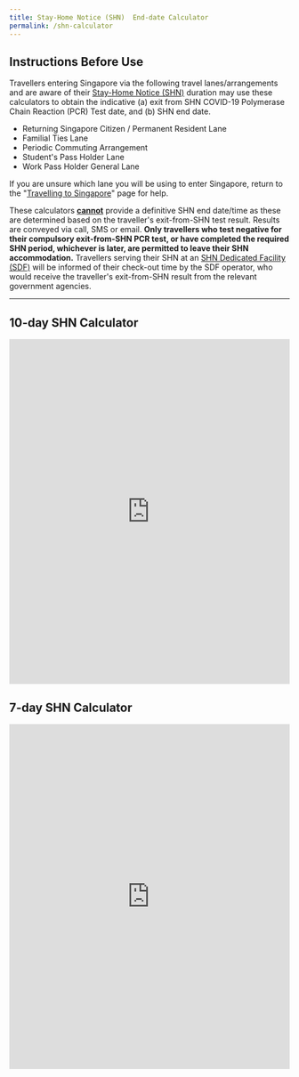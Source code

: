 ```yaml
---
title: Stay-Home Notice (SHN)  End-date Calculator
permalink: /shn-calculator
---
```

## Instructions Before Use 

Travellers entering Singapore via the following travel lanes/arrangements and are aware of their <a href="/health/shn" target="_blank">Stay-Home Notice (SHN)</a> duration may use these calculators to obtain the indicative (a) exit from SHN COVID-19 Polymerase Chain Reaction (PCR) Test date, and (b) SHN end date. 
- Returning Singapore Citizen / Permanent Resident Lane
- Familial Ties Lane
- Periodic Commuting Arrangement 
- Student's Pass Holder Lane
- Work Pass Holder General Lane

If you are unsure which lane you will be using to enter Singapore, return to the "<a href="/arriving/overview" target="_blank">Travelling to Singapore</a>" page for help.

These calculators <u><b>cannot</b></u> provide a definitive SHN end date/time as these are determined based on the traveller's exit-from-SHN test result. Results are conveyed via call, SMS or email. <b>Only travellers who test negative for their compulsory exit-from-SHN PCR test, or have completed the required SHN period, whichever is later, are permitted to leave their SHN accommodation.</b> Travellers serving their SHN at an <a href="/health/shn/sdf" target="_blank">SHN Dedicated Facility (SDF)</a> will be informed of their check-out time by the SDF operator, who would receive the traveller's exit-from-SHN result from the relevant government agencies. 


-----

<div id="cal"></div>

## 10-day SHN Calculator

<iframe width="100%" height="620" src="https://www.checkfirst.gov.sg/c/d0561e7d-ec2d-4575-83a9-274d5629bb8c" frameborder="0" allow="accelerometer; autoplay; clipboard-write; encrypted-media; gyroscope; picture-in-picture" allowfullscreen></iframe>

## 7-day SHN Calculator

<iframe width="100%" height="620" src="https://www.checkfirst.gov.sg/c/shn-date-calculator-2" frameborder="0" allow="accelerometer; autoplay; clipboard-write; encrypted-media; gyroscope; picture-in-picture" allowfullscreen></iframe>

<!--## 14+7-day SHN Calculator

<iframe width="100%" height="620" src="https://www.checkfirst.gov.sg/c/shn-date-calculator-3" frameborder="0" allow="accelerometer; autoplay; clipboard-write; encrypted-media; gyroscope; picture-in-picture" allowfullscreen></iframe>


## 21-day SHN Calculator

<iframe width="100%" height="620" src="https://www.checkfirst.gov.sg/c/9858b9c8-950e-4393-93f6-92afc1c47e3e" frameborder="0" allow="accelerometer; autoplay; clipboard-write; encrypted-media; gyroscope; picture-in-picture" allowfullscreen></iframe>-->
